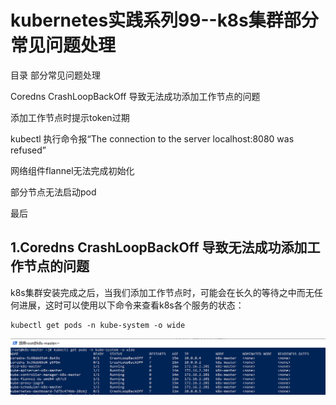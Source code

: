 # kubernetes实践系列99--k8s集群部分常见问题处理
目录
部分常见问题处理

Coredns CrashLoopBackOff 导致无法成功添加工作节点的问题

添加工作节点时提示token过期

kubectl 执行命令报“The connection to the server localhost:8080 was refused”

网络组件flannel无法完成初始化

部分节点无法启动pod 

最后

## 1.Coredns CrashLoopBackOff 导致无法成功添加工作节点的问题
k8s集群安装完成之后，当我们添加工作节点时，可能会在长久的等待之中而无任何进展，这时可以使用以下命令来查看k8s各个服务的状态：
```shell
kubectl get pods -n kube-system -o wide
```

![image](https://github.com/tianxuanling/kubernetes-in-action/blob/master/images/k8s/coredns-CrashLoopBackOff.png)